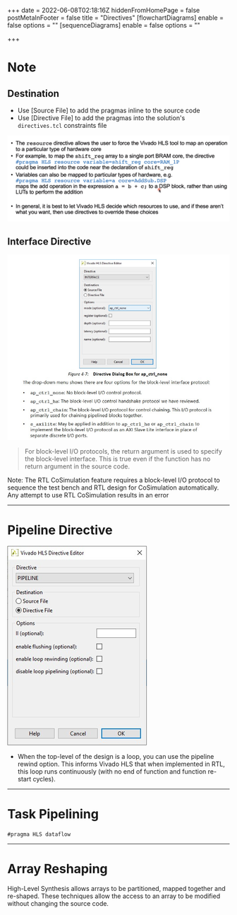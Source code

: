 +++
date = 2022-06-08T02:18:16Z
hiddenFromHomePage = false
postMetaInFooter = false
title = "Directives"
[flowchartDiagrams]
enable = false
options = ""
[sequenceDiagrams]
enable = false
options = ""

+++
# Note

## Destination

* Use \[Source File\] to add the pragmas inline to the source code
* Use \[Directive File\] to add the pragmas into the solution's `directives.tcl` constraints file

![](/uploads/snipaste_2022-06-08_12-19-31.png)

## Interface Directive

![](/uploads/snipaste_2022-06-09_20-45-03.jpg)

> For block-level I/O protocols, the return argument is used to specify the block-level interface. This is true even if the function has no return argument in the source code.

Note: The RTL CoSimulation feature requires a block-level I/O protocol to sequence the test bench and RTL design for CoSimulation automatically. Any attempt to use RTL CoSimulation results in an error

***

# Pipeline Directive

![](/uploads/snipaste_2022-06-09_22-33-59.jpg)

* When the top-level of the design is a loop, you can use the pipeline rewind option. This informs Vivado HLS that when implemented in RTL, this loop runs continuously (with no end of function and function re-start cycles).

***

# Task Pipelining

`#pragma HLS dataflow`

***

# Array Reshaping

High-Level Synthesis allows arrays to be partitioned, mapped together and re-shaped. These techniques allow the access to an array to be modified without changing the source code.